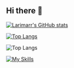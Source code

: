 ## Hi there 👋
[![Larimarr's GitHub stats](https://github-readme-stats.vercel.app/api?username=Larimarr&theme=cobalt&show_icons=true)](https://github.com/anuraghazra/github-readme-stats)

[![Top Langs](https://github-readme-stats.vercel.app/api/top-langs/?username=Larimarr&theme=cobalt&show_icons=true&exclude_repo=hotel_bookings_study)](https://github.com/anuraghazra/github-readme-stats)

![Top Langs](https://github-readme-stats.vercel.app/api/top-langs/?username=Larimarr&layout=compact)

[![My Skills](https://skillicons.dev/icons?i=c,cpp,py,go,sklearn,docker,vscode,discord)](https://skillicons.dev)
<!--
**Larimarr/Larimarr** is a ✨ _special_ ✨ repository because its `README.md` (this file) appears on your GitHub profile.

Here are some ideas to get you started:

- 🔭 I’m currently working on ...
- 🌱 I’m currently learning ...
- 👯 I’m looking to collaborate on ...
- 🤔 I’m looking for help with ...
- 💬 Ask me about ...
- 📫 How to reach me: ...
- 😄 Pronouns: ...
- ⚡ Fun fact: ...
-->

